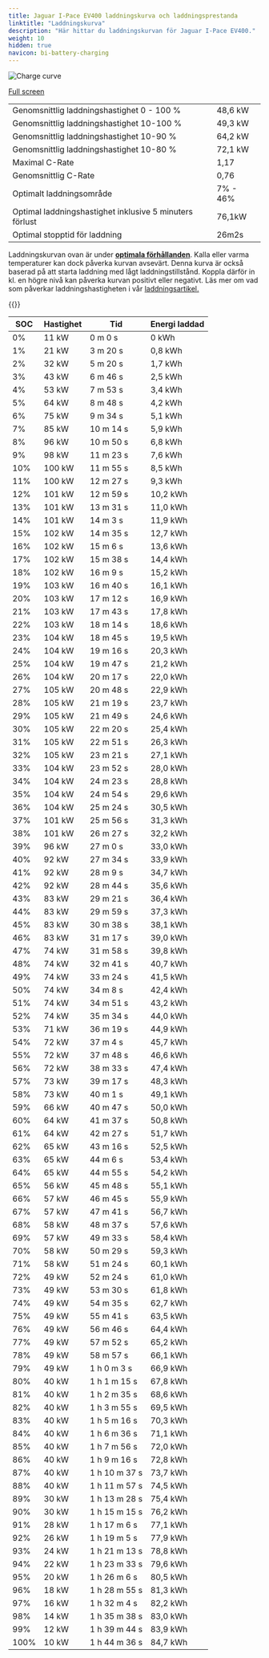 ```yaml
---
title: Jaguar I-Pace EV400 laddningskurva och laddningsprestanda
linktitle: "Laddningskurva"
description: "Här hittar du laddningskurvan för Jaguar I-Pace EV400."
weight: 10
hidden: true
navicon: bi-battery-charging
---
```

<!-- markdownlint-disable MD033 -->
<img src="../chargingcurve.svg" alt="Charge curve" class="img-fluid">

[Full screen](../chargingcurve.svg)


<table class="table table-striped">
<tbody>
<tr>
<td>Genomsnittlig laddningshastighet 0 - 100 %</td><td>48,6 kW</td>
</tr>
<tr>
<td>Genomsnittlig laddningshastighet 10-100 %</td><td>49,3 kW</td>
</tr>
<tr>
<td>Genomsnittlig laddningshastighet 10-90 %</td><td>64,2 kW</td>
</tr>
<tr>
<td>Genomsnittlig laddningshastighet 10-80 %</td><td>72,1 kW</td>
</tr>
<tr>
<td>Maximal C-Rate</td><td>1,17</td>
</tr>
<tr>
<td>Genomsnittlig C-Rate</td><td>0,76</td>
</tr>
<tr>
<td>Optimalt laddningsområde</td><td>7% - 46%</td>
</tr>
<tr>
<td>Optimal laddningshastighet inklusive 5 minuters förlust</td><td>76,1kW</td>
</tr>
<tr>
<td>Optimal stopptid för laddning</td><td>26m2s</td>
</tr>
</tbody>
</table>


Laddningskurvan ovan är under **[optimala förhållanden](../../../../../technology/battery/charging/#temperatur)**. Kalla eller varma temperaturer kan dock påverka kurvan avsevärt. Denna kurva är också baserad på att starta laddning med lågt laddningstillstånd. Koppla därför in kl. en högre nivå kan påverka kurvan positivt eller negativt. Läs mer om vad som påverkar laddningshastigheten i vår [laddningsartikel.](../../../../../technology/battery/charging/) 


{{<evkxdisplayaddarticle />}}
<table class="table table-striped">
<thead>
<tr><th>SOC</th><th>Hastighet</th><th>Tid</th><th>Energi laddad</th></tr>
</thead>
<tbody>
<tr>
<td>0%</td><td>11 kW</td><td> 0 m 0 s </td><td>0 kWh </td>
</tr>
<tr>
<td>1%</td><td>21 kW</td><td> 3 m 20 s </td><td>0,8 kWh </td>
</tr>
<tr>
<td>2%</td><td>32 kW</td><td> 5 m 20 s </td><td>1,7 kWh </td>
</tr>
<tr>
<td>3%</td><td>43 kW</td><td> 6 m 46 s </td><td>2,5 kWh </td>
</tr>
<tr>
<td>4%</td><td>53 kW</td><td> 7 m 53 s </td><td>3,4 kWh </td>
</tr>
<tr>
<td>5%</td><td>64 kW</td><td> 8 m 48 s </td><td>4,2 kWh </td>
</tr>
<tr>
<td>6%</td><td>75 kW</td><td> 9 m 34 s </td><td>5,1 kWh </td>
</tr>
<tr>
<td>7%</td><td>85 kW</td><td> 10 m 14 s </td><td>5,9 kWh </td>
</tr>
<tr>
<td>8%</td><td>96 kW</td><td> 10 m 50 s </td><td>6,8 kWh </td>
</tr>
<tr>
<td>9%</td><td>98 kW</td><td> 11 m 23 s </td><td>7,6 kWh </td>
</tr>
<tr>
<td>10%</td><td>100 kW</td><td> 11 m 55 s </td><td>8,5 kWh </td>
</tr>
<tr>
<td>11%</td><td>100 kW</td><td> 12 m 27 s </td><td>9,3 kWh </td>
</tr>
<tr>
<td>12%</td><td>101 kW</td><td> 12 m 59 s </td><td>10,2 kWh </td>
</tr>
<tr>
<td>13%</td><td>101 kW</td><td> 13 m 31 s </td><td>11,0 kWh </td>
</tr>
<tr>
<td>14%</td><td>101 kW</td><td> 14 m 3 s </td><td>11,9 kWh </td>
</tr>
<tr>
<td>15%</td><td>102 kW</td><td> 14 m 35 s </td><td>12,7 kWh </td>
</tr>
<tr>
<td>16%</td><td>102 kW</td><td> 15 m 6 s </td><td>13,6 kWh </td>
</tr>
<tr>
<td>17%</td><td>102 kW</td><td> 15 m 38 s </td><td>14,4 kWh </td>
</tr>
<tr>
<td>18%</td><td>102 kW</td><td> 16 m 9 s </td><td>15,2 kWh </td>
</tr>
<tr>
<td>19%</td><td>103 kW</td><td> 16 m 40 s </td><td>16,1 kWh </td>
</tr>
<tr>
<td>20%</td><td>103 kW</td><td> 17 m 12 s </td><td>16,9 kWh </td>
</tr>
<tr>
<td>21%</td><td>103 kW</td><td> 17 m 43 s </td><td>17,8 kWh </td>
</tr>
<tr>
<td>22%</td><td>103 kW</td><td> 18 m 14 s </td><td>18,6 kWh </td>
</tr>
<tr>
<td>23%</td><td>104 kW</td><td> 18 m 45 s </td><td>19,5 kWh </td>
</tr>
<tr>
<td>24%</td><td>104 kW</td><td> 19 m 16 s </td><td>20,3 kWh </td>
</tr>
<tr>
<td>25%</td><td>104 kW</td><td> 19 m 47 s </td><td>21,2 kWh </td>
</tr>
<tr>
<td>26%</td><td>104 kW</td><td> 20 m 17 s </td><td>22,0 kWh </td>
</tr>
<tr>
<td>27%</td><td>105 kW</td><td> 20 m 48 s </td><td>22,9 kWh </td>
</tr>
<tr>
<td>28%</td><td>105 kW</td><td> 21 m 19 s </td><td>23,7 kWh </td>
</tr>
<tr>
<td>29%</td><td>105 kW</td><td> 21 m 49 s </td><td>24,6 kWh </td>
</tr>
<tr>
<td>30%</td><td>105 kW</td><td> 22 m 20 s </td><td>25,4 kWh </td>
</tr>
<tr>
<td>31%</td><td>105 kW</td><td> 22 m 51 s </td><td>26,3 kWh </td>
</tr>
<tr>
<td>32%</td><td>105 kW</td><td> 23 m 21 s </td><td>27,1 kWh </td>
</tr>
<tr>
<td>33%</td><td>104 kW</td><td> 23 m 52 s </td><td>28,0 kWh </td>
</tr>
<tr>
<td>34%</td><td>104 kW</td><td> 24 m 23 s </td><td>28,8 kWh </td>
</tr>
<tr>
<td>35%</td><td>104 kW</td><td> 24 m 54 s </td><td>29,6 kWh </td>
</tr>
<tr>
<td>36%</td><td>104 kW</td><td> 25 m 24 s </td><td>30,5 kWh </td>
</tr>
<tr>
<td>37%</td><td>101 kW</td><td> 25 m 56 s </td><td>31,3 kWh </td>
</tr>
<tr>
<td>38%</td><td>101 kW</td><td> 26 m 27 s </td><td>32,2 kWh </td>
</tr>
<tr>
<td>39%</td><td>96 kW</td><td> 27 m 0 s </td><td>33,0 kWh </td>
</tr>
<tr>
<td>40%</td><td>92 kW</td><td> 27 m 34 s </td><td>33,9 kWh </td>
</tr>
<tr>
<td>41%</td><td>92 kW</td><td> 28 m 9 s </td><td>34,7 kWh </td>
</tr>
<tr>
<td>42%</td><td>92 kW</td><td> 28 m 44 s </td><td>35,6 kWh </td>
</tr>
<tr>
<td>43%</td><td>83 kW</td><td> 29 m 21 s </td><td>36,4 kWh </td>
</tr>
<tr>
<td>44%</td><td>83 kW</td><td> 29 m 59 s </td><td>37,3 kWh </td>
</tr>
<tr>
<td>45%</td><td>83 kW</td><td> 30 m 38 s </td><td>38,1 kWh </td>
</tr>
<tr>
<td>46%</td><td>83 kW</td><td> 31 m 17 s </td><td>39,0 kWh </td>
</tr>
<tr>
<td>47%</td><td>74 kW</td><td> 31 m 58 s </td><td>39,8 kWh </td>
</tr>
<tr>
<td>48%</td><td>74 kW</td><td> 32 m 41 s </td><td>40,7 kWh </td>
</tr>
<tr>
<td>49%</td><td>74 kW</td><td> 33 m 24 s </td><td>41,5 kWh </td>
</tr>
<tr>
<td>50%</td><td>74 kW</td><td> 34 m 8 s </td><td>42,4 kWh </td>
</tr>
<tr>
<td>51%</td><td>74 kW</td><td> 34 m 51 s </td><td>43,2 kWh </td>
</tr>
<tr>
<td>52%</td><td>74 kW</td><td> 35 m 34 s </td><td>44,0 kWh </td>
</tr>
<tr>
<td>53%</td><td>71 kW</td><td> 36 m 19 s </td><td>44,9 kWh </td>
</tr>
<tr>
<td>54%</td><td>72 kW</td><td> 37 m 4 s </td><td>45,7 kWh </td>
</tr>
<tr>
<td>55%</td><td>72 kW</td><td> 37 m 48 s </td><td>46,6 kWh </td>
</tr>
<tr>
<td>56%</td><td>72 kW</td><td> 38 m 33 s </td><td>47,4 kWh </td>
</tr>
<tr>
<td>57%</td><td>73 kW</td><td> 39 m 17 s </td><td>48,3 kWh </td>
</tr>
<tr>
<td>58%</td><td>73 kW</td><td> 40 m 1 s </td><td>49,1 kWh </td>
</tr>
<tr>
<td>59%</td><td>66 kW</td><td> 40 m 47 s </td><td>50,0 kWh </td>
</tr>
<tr>
<td>60%</td><td>64 kW</td><td> 41 m 37 s </td><td>50,8 kWh </td>
</tr>
<tr>
<td>61%</td><td>64 kW</td><td> 42 m 27 s </td><td>51,7 kWh </td>
</tr>
<tr>
<td>62%</td><td>65 kW</td><td> 43 m 16 s </td><td>52,5 kWh </td>
</tr>
<tr>
<td>63%</td><td>65 kW</td><td> 44 m 6 s </td><td>53,4 kWh </td>
</tr>
<tr>
<td>64%</td><td>65 kW</td><td> 44 m 55 s </td><td>54,2 kWh </td>
</tr>
<tr>
<td>65%</td><td>56 kW</td><td> 45 m 48 s </td><td>55,1 kWh </td>
</tr>
<tr>
<td>66%</td><td>57 kW</td><td> 46 m 45 s </td><td>55,9 kWh </td>
</tr>
<tr>
<td>67%</td><td>57 kW</td><td> 47 m 41 s </td><td>56,7 kWh </td>
</tr>
<tr>
<td>68%</td><td>58 kW</td><td> 48 m 37 s </td><td>57,6 kWh </td>
</tr>
<tr>
<td>69%</td><td>57 kW</td><td> 49 m 33 s </td><td>58,4 kWh </td>
</tr>
<tr>
<td>70%</td><td>58 kW</td><td> 50 m 29 s </td><td>59,3 kWh </td>
</tr>
<tr>
<td>71%</td><td>58 kW</td><td> 51 m 24 s </td><td>60,1 kWh </td>
</tr>
<tr>
<td>72%</td><td>49 kW</td><td> 52 m 24 s </td><td>61,0 kWh </td>
</tr>
<tr>
<td>73%</td><td>49 kW</td><td> 53 m 30 s </td><td>61,8 kWh </td>
</tr>
<tr>
<td>74%</td><td>49 kW</td><td> 54 m 35 s </td><td>62,7 kWh </td>
</tr>
<tr>
<td>75%</td><td>49 kW</td><td> 55 m 41 s </td><td>63,5 kWh </td>
</tr>
<tr>
<td>76%</td><td>49 kW</td><td> 56 m 46 s </td><td>64,4 kWh </td>
</tr>
<tr>
<td>77%</td><td>49 kW</td><td> 57 m 52 s </td><td>65,2 kWh </td>
</tr>
<tr>
<td>78%</td><td>49 kW</td><td> 58 m 57 s </td><td>66,1 kWh </td>
</tr>
<tr>
<td>79%</td><td>49 kW</td><td>1 h 0 m 3 s </td><td>66,9 kWh </td>
</tr>
<tr>
<td>80%</td><td>40 kW</td><td>1 h 1 m 15 s </td><td>67,8 kWh </td>
</tr>
<tr>
<td>81%</td><td>40 kW</td><td>1 h 2 m 35 s </td><td>68,6 kWh </td>
</tr>
<tr>
<td>82%</td><td>40 kW</td><td>1 h 3 m 55 s </td><td>69,5 kWh </td>
</tr>
<tr>
<td>83%</td><td>40 kW</td><td>1 h 5 m 16 s </td><td>70,3 kWh </td>
</tr>
<tr>
<td>84%</td><td>40 kW</td><td>1 h 6 m 36 s </td><td>71,1 kWh </td>
</tr>
<tr>
<td>85%</td><td>40 kW</td><td>1 h 7 m 56 s </td><td>72,0 kWh </td>
</tr>
<tr>
<td>86%</td><td>40 kW</td><td>1 h 9 m 16 s </td><td>72,8 kWh </td>
</tr>
<tr>
<td>87%</td><td>40 kW</td><td>1 h 10 m 37 s </td><td>73,7 kWh </td>
</tr>
<tr>
<td>88%</td><td>40 kW</td><td>1 h 11 m 57 s </td><td>74,5 kWh </td>
</tr>
<tr>
<td>89%</td><td>30 kW</td><td>1 h 13 m 28 s </td><td>75,4 kWh </td>
</tr>
<tr>
<td>90%</td><td>30 kW</td><td>1 h 15 m 15 s </td><td>76,2 kWh </td>
</tr>
<tr>
<td>91%</td><td>28 kW</td><td>1 h 17 m 6 s </td><td>77,1 kWh </td>
</tr>
<tr>
<td>92%</td><td>26 kW</td><td>1 h 19 m 5 s </td><td>77,9 kWh </td>
</tr>
<tr>
<td>93%</td><td>24 kW</td><td>1 h 21 m 13 s </td><td>78,8 kWh </td>
</tr>
<tr>
<td>94%</td><td>22 kW</td><td>1 h 23 m 33 s </td><td>79,6 kWh </td>
</tr>
<tr>
<td>95%</td><td>20 kW</td><td>1 h 26 m 6 s </td><td>80,5 kWh </td>
</tr>
<tr>
<td>96%</td><td>18 kW</td><td>1 h 28 m 55 s </td><td>81,3 kWh </td>
</tr>
<tr>
<td>97%</td><td>16 kW</td><td>1 h 32 m 4 s </td><td>82,2 kWh </td>
</tr>
<tr>
<td>98%</td><td>14 kW</td><td>1 h 35 m 38 s </td><td>83,0 kWh </td>
</tr>
<tr>
<td>99%</td><td>12 kW</td><td>1 h 39 m 44 s </td><td>83,9 kWh </td>
</tr>
<tr>
<td>100%</td><td>10 kW</td><td>1 h 44 m 36 s </td><td>84,7 kWh </td>
</tr>
</tbody>
</table>

